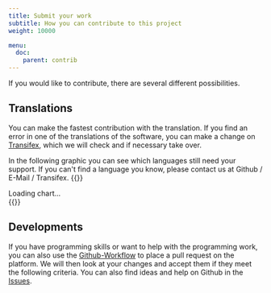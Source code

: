 ```yaml
---
title: Submit your work
subtitle: How you can contribute to this project
weight: 10000

menu:
  doc:
    parent: contrib
---
```


If you would like to contribute, there are several different possibilities.

## Translations

You can make the fastest contribution with the translation. If you find an error in one of the translations of the software, you can make a change on [Transifex](https://www.transifex.com/university-of-munster/sciebo-rds/), which we will check and if necessary take over.

In the following graphic you can see which languages still need your support. If you can't find a language you know, please contact us at Github / E-Mail / Transifex.
{{<rawhtml>}}
<script type="text/javascript" src="https://www.google.com/jsapi"></script>
<script type="text/javascript" src="https://www.transifex.com/_/charts/js/university-of-munster/sciebo-rds/inc_js/plugins-owncloud-rds-l10n-templates-rds-pot--master/"></script>
<div id="txchart-sciebo-rds-plugins-owncloud-rds-l10n-templates-rds-pot--master">Loading chart...</div>
{{</rawhtml>}}

## Developments

If you have programming skills or want to help with the programming work, you can also use the [Github-Workflow](https://help.github.com/en/github/collaborating-with-issues-and-pull-requests/about-pull-requests) to place a pull request on the platform. We will then look at your changes and accept them if they meet the following criteria. You can also find ideas and help on Github in the [Issues](https://github.com/Sciebo-RDS/Sciebo-RDS/issues).
